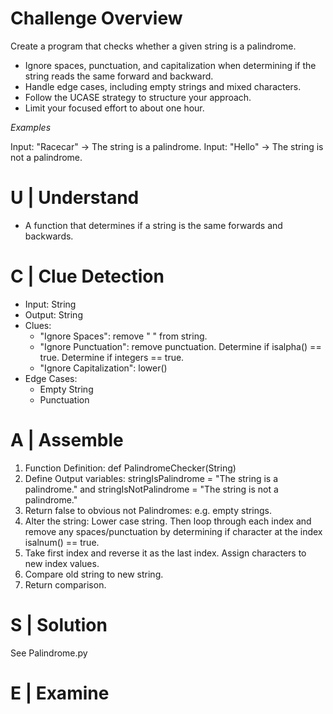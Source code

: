 # Challenge Overview
Create a program that checks whether a given string is a palindrome.

* Ignore spaces, punctuation, and capitalization when determining if the string reads the same forward and backward.
* Handle edge cases, including empty strings and mixed characters.
* Follow the UCASE strategy to structure your approach.
* Limit your focused effort to about one hour.

*Examples*

Input: "Racecar" → The string is a palindrome.
Input: "Hello" → The string is not a palindrome.



# U | Understand
* A function that determines if a string is the same forwards and backwards.

# C | Clue Detection
* Input: String
* Output: String
* Clues:
    * "Ignore Spaces": remove " " from string.
    * "Ignore Punctuation": remove punctuation. Determine if isalpha() == true. Determine if integers == true.
    * "Ignore Capitalization": lower()
* Edge Cases:
    * Empty String
    * Punctuation

# A | Assemble
1. Function Definition: def PalindromeChecker(String)
2. Define Output variables: stringIsPalindrome = "The string is a palindrome." and stringIsNotPalindrome = "The string is not a palindrome."
3. Return false to obvious not Palindromes: e.g. empty strings.
4. Alter the string: Lower case string. Then loop through each index and remove any spaces/punctuation by determining if character at the index isalnum() == true.
5. Take first index and reverse it as the last index. Assign characters to new index values.
6. Compare old string to new string.
7. Return comparison.

# S | Solution
See Palindrome.py

# E | Examine